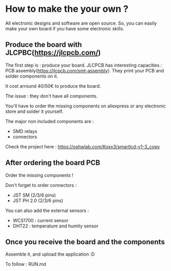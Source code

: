 # How to make the your own ?

All electronic designs and software are open source. So, you can easily make your own board if you have some electronic skills.

## Produce the board with JLCPBC(https://jlcpcb.com/)

The first step is : produce your board.
JLCPCB has interesting capacities : PCB assembly(https://jlcpcb.com/smt-assembly).
They print your PCB and solder components on it.

It cost arround 40/50€ to produce the board.

The issue : they don't have all components.

You'll have to order the missing components on aliexpress or any electronic store and solder it yourself.

The major non included components are :
- SMD relays
- connectors

Check the project here : https://oshwlab.com/Koxx3/smartlcd-v1-3_copy

## After ordering the board PCB

Order the missing components !

Don't forget to order connectors :
- JST SM (2/3/6 pins)
- JST PH 2.0 (2/3/6 pins)

You can also add the external sensors :
- WCS1700 : current sensor
- DHT22 : temperature and humity sensor

## Once you receive the board and the components 

Assemble it, and upload the application :D

To follow : RUN.md

